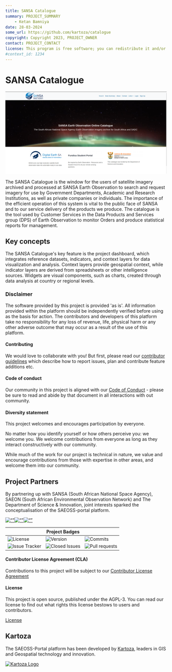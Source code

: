 ```yaml
---
title: SANSA Catalogue
summary: PROJECT_SUMMARY
    - Ketan Bamniya
date: 28-03-2024
some_url: https://github.com/kartoza/catalogue
copyright: Copyright 2023, PROJECT_OWNER
contact: PROJECT_CONTACT
license: This program is free software; you can redistribute it and/or modify it under the terms of the GNU Affero General Public License as published by the Free Software Foundation; either version 3 of the License, or (at your option) any later version.
#context_id: 1234
---
```


# SANSA Catalogue
<!-- This is the Home Page, replace all of the titles with relevant titles -->

<!--Strapline  replace with one line product description e.g. "Welcome to PROJECT_NAME, where the aim is to ..." -->

[![main_screenshot](./img/home-img-1.png)](./img/home-img-1.png) <!-- change path to main screenshot, InaSAFE is a good reference -->

The SANSA Catalogue is the window for the users of satellite imagery archived and processed at SANSA Earth Observation to search and request imagery for use by Government Departments, Academic and Research Institutions, as well as private companies or individuals. The importance of the efficient operation of this system is vital to the public face of SANSA and to our service delivery of the products we produce. The catalogue is the tool used by Customer Services in the Data Products and Services group (DPS) of Earth Observation to monitor Orders and produce statistical reports for management. 

## Key concepts

<!-- A **project** (dashboard) is the most important feature of SANSA Catalogue. Projects
combine different elements (Reference datasets, indicators, and context layers)
and enable data visualization/analysis for all end users.

**Context layers** are geospatial layers used to contextualise the information presented in a project.

**Indicators layers** derive from spreadsheets or other intelligence assets harvested by the platform.

**Widgets** are visual components such as charts generated by performing data analysis on country/regional levels and the indicator data. -->

The SANSA Catalogue's key feature is the project dashboard, which integrates reference datasets, indicators, and context layers for data visualization and analysis. Context layers provide geospatial context, while indicator layers are derived from spreadsheets or other intelligence sources. Widgets are visual components, such as charts, created through data analysis at country or regional levels.

### Disclaimer

<div class="admonition warning">
The software provided by this project is provided 'as is'. All information provided
within the platform should be independently verified before using as the basis for
action. The contributors and developers of this platform take no responsibility
for any loss of revenue, life, physical harm or any other adverse outcome that may
occur as a result of the use of this platform.
</div>

#### Contributing

We would love to collaborate with you! But first, please read our [contributor guidelines](about/contributing.md) which describe how to report issues, plan and contribute feature additions etc.

#### Code of conduct

Our community in this project is aligned with our [Code of Conduct](about/code-of-conduct.md) - please be sure to read and abide by that document in all interactions with out community.

#### Diversity statement

This project welcomes and encourages participation by everyone.

No matter how you identify yourself or how others perceive you: we welcome you. We welcome contributions from everyone as long as they interact constructively with our community.

While much of the work for our project is technical in nature, we value and encourage contributions from those with expertise in other areas, and welcome them into our community.

## Project Partners

By partnering up with SANSA (South African National Space Agency), SAEON (South African Environmental Observation Network) and The Department of Science & Innovation, joint interests sparked the conceptualisation of the SAEOSS-portal platform.

[<img src="https://raw.githubusercontent.com/kartoza/SAEOSS-Portal/main/docs/src/img/SANSA_Logo.png" alt= “” width="30%" height="auto">](https://www.sansa.org.za/)[<img src="https://raw.githubusercontent.com/kartoza/SAEOSS-Portal/main/docs/src/img/SAEONN_Logo.png" alt= “” width="30%" height="auto">](https://www.saeon.ac.za/)[<img src="https://raw.githubusercontent.com/kartoza/SAEOSS-Portal/main/docs/src/img/DSI_logo.png" alt= “” width="40%" height="auto">](https://www.dst.gov.za)

| | **Project Badges** | |
| ----------------------- | ----------------------- | ----------------------- |
| ![License](https://img.shields.io/github/license/kartoza/catalogue.svg) | ![Version](https://img.shields.io/github/release/kartoza/catalogue.svg) | ![Commits](https://img.shields.io/github/commits-since/kartoza/catalogue/v3.0.1.svg) |
| ![Issue Tracker](https://img.shields.io/github/issues/kartoza/catalogue.svg) | ![Closed Issues](https://img.shields.io/github/issues-closed/kartoza/catalogue.svg) | ![Pull requests](https://img.shields.io/github/issues-pr/kartoza/catalogue.svg) |

#### Contributor License Agreement (CLA)
<!-- Insert links to CLA -->
Contributions to this project will be subject to our [Contributor License Agreement]()

#### License

This project is open source, published under the AGPL-3. You can read our license to find out what rights this license bestows to users and contributors.

[License](about/license.md)

<!-- Keep the Kartoza Logo at the bottom of the page if the project allows -->

## Kartoza

The SAEOSS-Portal platform has been developed by [Kartoza](https://www.kartoza.com/), leaders in GIS and Geospatial technology and innovation.

[![Kartoza Logo](https://raw.githubusercontent.com/kartoza/SAEOSS-Portal/62086df2ad0009ce393ee9a616dd36afe6781b7e/docs/src/img/logo.svg)](https://kartoza.com/)
